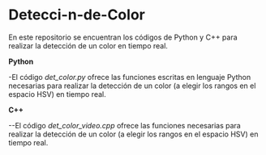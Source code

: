 # Detecci-n-de-Color
En este repositorio se encuentran los códigos de Python y C++ para realizar la detección de un color en tiempo real.

**Python**

-El código *det_color.py* ofrece las funciones escritas en lenguaje Python necesarias para realizar la detección de un color (a elegir los rangos en el espacio HSV) en tiempo real.

**C++**

--El código *det_color_video.cpp* ofrece las funciones necesarias para realizar la detección de un color (a elegir los rangos en el espacio HSV) en tiempo real.
